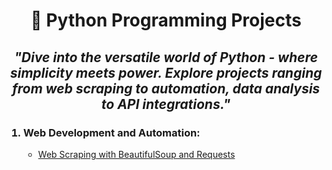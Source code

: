 <h1 align="center">🐍 Python Programming Projects</h1>

<h2 align='center'><em>"Dive into the versatile world of Python - where simplicity meets power. Explore projects ranging from web scraping to automation, data analysis to API integrations."</em></h2>

<ol>

  <h3><li>Web Development and Automation:</li></h3>
  <ul>
    <li><a href='https://github.com/cavs1010/web_scraping'>Web Scraping with BeautifulSoup and Requests</a></li>
  </ul>
</ol>

